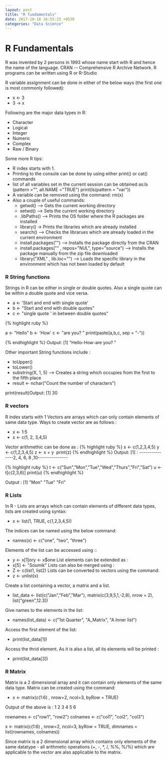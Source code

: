 ```yaml
---
layout: post
title: "R fundamentals"
date: 2017-10-18 16:55:23 +0530
categories: "Data Science"
---
```


# R Fundamentals

R was invented by 2 persons in 1993 whose name start with R and hence the name of the language.
CRAN -- Comprehensive R Archive Network.
R programs can be written using R or R-Studio

R variable assignment can be done in either of the below ways (the first one is most commonly followed):
* x <- 3
* 3 -> x

Following are the major data types in R:
* Character
* Logical
* Integer
* Numeric
* Complex
* Raw / Binary

Some more R tips:
* R index starts with 1.
* Printing to the console can be done by using either print() or cat() commands
* list of all variables set in the current session can be obtained as:ls (pattern ="", all.NAME ="TRUE")
  print(ls(pattern = "var"))   
* A variable can be removed using the command:
  rm(x)
* Also a couple of useful commands:  
  * getwd() --> Gets the current working directory
  * setwd() --> Sets the current working directory
  * .libPaths() --> Prints the OS folder where the R packages are installed
  * library() -> Prints the libraries which are already installed
  * search() --> Checks the librarues which are already loaded in the current environment
  * install.packages("") --> Installs the package directly from the CRAN
  * install.packages("<Local folder location>" , repos="NUL", type="source") --> Installs the package manually from the zip file downloaded
  * library("XML" , lib.loc="") --> Loads the specific library in the environment which has not been loaded by default

### R String functions

Strings in R can be either in single or double quotes. Also a single quote can be within a double quote and vice versa.
* a <- 'Start and end with single quote'
* b <- "Start and end with double quotes"
* c <- "single quote ' in between double quotes"

{% highlight ruby %}

a <- "Hello"
b <- 'How'
c <- "are you? "
print(paste(a,b,c, sep = "-"))

{% endhighlight %}
Output: [1] "Hello-How-are you? "

Other important String functions include :
* toUpper()
* toLower()
* substring(X, 1, 5) --> Creates a string which occupies from the first to the fifth place
* result <- nchar("Count the number of characters")

print(result)Output: [1] 30

### R vectors

R index starts with 1
Vectors are arrays which can only contain elements of same data type. Ways to create vector are as follows :
* x <- 1:5
* x <- c(1, 2, 3,4,5)

Vector arithmethic can be done as :
{% highlight ruby %}
  x <- c(1,2,3,4,5)
  y <- c(1,2,3,4,5)
  z <- x + y
  print(z)
{% endhighlight %}
Output: [1] : ---------------2, 4, 6, 8 ,10---------------


{% highlight ruby %}
t <- c("Sun","Mon","Tue","Wed","Thurs","Fri","Sat")
u <- t[c(2,3,6)]
print(u)
{% endhighlight %}

Output : [1] "Mon" "Tue" "Fri"


### R Lists

In R - Lists are arrays which can contain elements of different data types, lists are created using syntax:
* x <- list(1, TRUE, c(1,2,3,4,5))

The indices can be named using the below command:
* names(x) <- c("one", "two", "three") 

Elements of the list can be accessed using ::
* y <- x[1]ory <- x$one
List elements can be extended as :
* x[5] <- "Soumik"
Lists can also be merged using :
* Z <- c(list1, list2)
Lists can be converted to vectors using the command: 
* z <- unlist(x)


Create a list containing a vector, a matrix and a list.
* list_data <- list(c("Jan","Feb","Mar"), matrix(c(3,9,5,1,-2,8), nrow = 2),   list("green",12.3))

Give names to the elements in the list:
* names(list_data) <- c("1st Quarter", "A_Matrix", "A Inner list")

Access the first element of the list:
* print(list_data[1])

Access the thrid element. As it is also a list, all its elements will be printed :
* print(list_data[3])


### R Matrix

Matrix is a 2 dimensional array and it can contain only elements of the same data type. Matrix can be created using the command:
* x <- matrix(c(1:6) , nrow=2, ncol=3, byRow = TRUE)

Output of the above is : 
1 2 3
4 5 6

rownames <- c("row1", "row2")
colnames <- c("col1", "col2", "col3")

x <- matrix(c(1:6) , nrow=2, ncol=3, byRow = TRUE, dimnames = list(rownames, colnames))

Since matrix is a 2 dimensional array which contains only elements of the same datatype - all arithmetic operations (+, -, *, /, %%, %/%) which are applicable to the vector are also applicable to the matrix.


